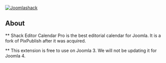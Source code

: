 [![Joomlashack](https://www.joomlashack.com/images/logo_circle.png)](https://www.joomlashack.com)

## About

** Shack Editor Calendar Pro is the best editorial calendar for Joomla. It is a fork of PixPublish after it was acquired.

** This extension is free to use on Joomla 3. We will not be updating it for Joomla 4.
